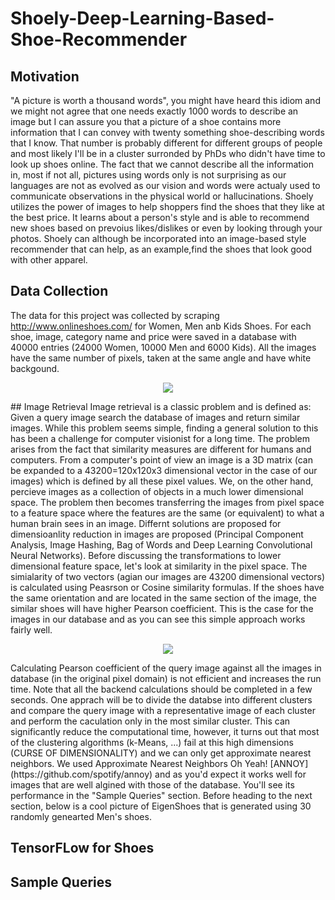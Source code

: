 # Shoely-Deep-Learning-Based-Shoe-Recommender
## Motivation
"A picture is worth a thousand words", you might have heard this idiom and we might not agree that one needs exactly 1000 words to describe an image but I can assure you that a picture of a shoe contains more information that I can convey with twenty something shoe-describing words that I know. That number is probably different for different groups of people and most likely I'll be in a cluster surronded by PhDs who didn't have time to look up shoes online. The fact that we cannot describe all the information in, most if not all, pictures using words only is not surprising as our languages are not as evolved as our vision and words were actualy used to communicate observations in the physical world or hallucinations.
Shoely utilizes the power of images to help shoppers find the shoes that they like at the best price. It learns about a person's style and is able to recommend new shoes based on prevoius likes/dislikes or even by looking through your photos. Shoely can although be incorporated into an image-based style recommender that can help, as an example,find the shoes that look good with other apparel. 

## Data Collection
The data for this project was collected by scraping http://www.onlineshoes.com/ for Women, Men anb Kids Shoes. For each shoe, image, category name and price were saved in a database with 40000 entries (24000 Women, 10000 Men and 6000 Kids). All the images have the same number of pixels, taken at the same angle and have white backgound. 
<p align="center">
  <img src="https://cloud.githubusercontent.com/assets/19718965/18694161/b1e4f280-7f5c-11e6-8687-20cfcb65eb4a.png">
</p>
## Image Retrieval
Image retrieval is a classic problem and is defined as: Given a query image search the database of images and return similar images. While this problem seems simple, finding a general solution to this has been a challenge for computer visionist for a long time. The problem arises from the fact that similarity measures are different for humans and computers. From a computer's point of view an image is a 3D matrix (can be expanded to a 43200=120x120x3 dimensional vector in the case of our images) which is defined by all these pixel values. We, on the other hand, percieve images as a collection of objects in a much lower dimensional space. The problem then becomes transferring the images from pixel space to a feature space where the features are the same (or equivalent) to what a human brain sees in an image. Differnt solutions are proposed for dimensioanlity reduction in images are proposed (Principal Component Analysis, Image Hashing, Bag of Words and Deep Learning Convolutional Neural Networks). 
Before discussing the transformations to lower dimensional feature space, let's look at similarity in the pixel space. The simialarity of two vectors (agian our images are 43200 dimensional vectors) is calculated using Peasrson or Cosine similarity formulas. If the shoes have the same orientation and are located in the same section of the image, the similar shoes will have higher Pearson coefficient. This is the case for the images in our database and as you can see this simple approach works fairly well.
<p align="center">
  <img src="https://cloud.githubusercontent.com/assets/19718965/18696515/97a03f9e-7f6e-11e6-9dbb-e5e1f17f20e4.png">
</p>
Calculating Pearson coefficient of the query image against all the images in database (in the original pixel domain) is not efficient and increases the run time. Note that all the backend calculations should be completed in a few seconds. One apprach will be to divide the databse into different clusters and compare the query image with a representative image of each cluster and perform the caculation only in the most similar cluster. This can significantly reduce the computational time, however, it turns out that most of the clustering algorithms (k-Means, ...) fail at this high dimensions (CURSE OF DIMENSIONALITY) and we can only get approximate nearest neighbors. We used Approximate Nearest Neighbors Oh Yeah! [ANNOY](https://github.com/spotify/annoy) and as you'd expect it works well for images that are well algined with those of the database. You'll see its performance in the "Sample Queries" section.
Before heading to the next section, below is a cool picture of EigenShoes that is generated using 30 randomly genearted Men's shoes.  


## TensorFLow for Shoes
## Sample Queries
